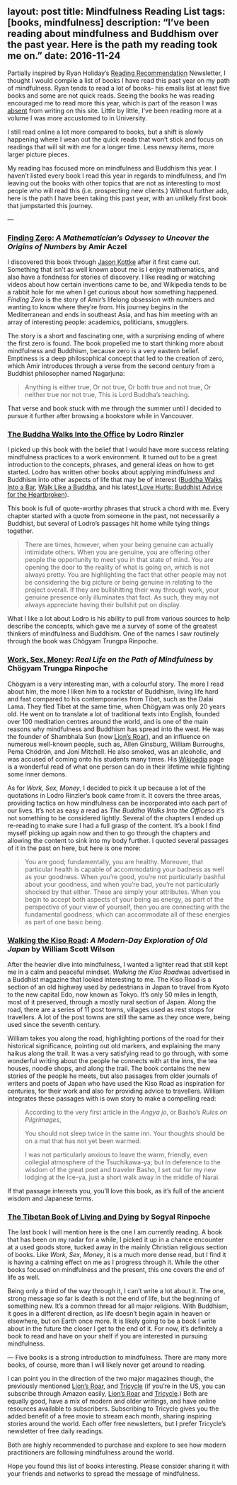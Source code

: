 layout: post
title: Mindfulness Reading List
tags: [books, mindfulness]
description: “I’ve been reading about mindfulness and Buddhism over the past year. Here is the path my reading took me on.”
date: 2016-11-24
---

Partially inspired by Ryan Holiday’s [Reading Recommendation][1] Newsletter, I thought I would compile a list of books I have read this past year on my path of mindfulness. Ryan tends to read a lot of books- his emails list at least five books and some are not quick reads. Seeing the books he was reading encouraged me to read more this year, which is part of the reason I was [absent][2] from writing on this site. Little by little, I’ve been reading more at a volume I was more accustomed to in University. 

I still read online a lot more compared to books, but a shift is slowly happening where I wean out the quick reads that won’t stick and focus on readings that will sit with me for a longer time. Less newsy items, more larger picture pieces. 

My reading has focused more on mindfulness and Buddhism this year. I haven’t listed every book I read this year in regards to mindfulness, and I’m leaving out the books with other topics that are not as interesting to most people who will read this (i.e. prospecting new clients.) Without further ado, here is the path I have been taking this past year, with an unlikely first book that jumpstarted this journey. 

—

### [Finding Zero][3]: *A Mathematician’s Odyssey to Uncover the Origins of Numbers* by Amir Aczel

I discovered this book through [Jason Kottke][4] after it first came out. Something that isn’t as well known about me is I enjoy mathematics, and also have a fondness for stories of discovery. I like reading or watching videos about how certain inventions came to be, and Wikipedia tends to be a rabbit hole for me when I get curious about how something happened. *Finding Zero* is the story of Amir’s lifelong obsession with numbers and wanting to know where they’re from. His journey begins in the Mediterranean and ends in southeast Asia, and has him meeting with an array of interesting people: academics, politicians, smugglers. 

The story is a short and fascinating one, with a surprising ending of where the first zero is found. The book propelled me to start thinking more about mindfulness and Buddhism, because zero is a very eastern belief. Emptiness is a deep philosophical concept that led to the creation of zero, which Amir introduces through a verse from the second century from a Buddhist philosopher named Nagarjuna:

> Anything is either true,
> Or not true,
> Or both true and not true,
> Or neither true nor not true,
> This is Lord Buddha’s teaching. 

That verse and book stuck with me through the summer until I decided to pursue it further after browsing a bookstore while in Vancouver. 

### [The Buddha Walks Into the Office][5] by Lodro Rinzler

I picked up this book with the belief that I would have more success relating mindfulness practices to a work environment. It turned out to be a great introduction to the concepts, phrases, and general ideas on how to get started. Lodro has written other books about applying mindfulness and Buddhism into other aspects of life that may be of interest ([Buddha Walks Into a Bar][6], [Walk Like a Buddha][7], and his latest,[Love Hurts: Buddhist Advice for the Heartbroken][8]). 

This book is full of quote-worthy phrases that struck a chord with me. Every chapter started with a quote from someone in the past, not necessarily a Buddhist, but several of Lodro’s passages hit home while tying things together. 

> There are times, however, when your being genuine can actually intimidate others. When you are genuine, you are offering other people the opportunity to meet you in that state of mind. You are opening the door to the reality of what is going on, which is not always pretty. You are highlighting the fact that other people may not be considering the big picture or being genuine in relating to the project overall. If they are bullshitting their way through work, your genuine presence only illuminates that fact. As such, they may not always appreciate having their bullshit put on display.

What I like a lot about Lodro is his ability to pull from various sources to help describe the concepts, which gave me a survey of some of the greatest thinkers of mindfulness and Buddhism. One of the names I saw routinely through the book was Chögyam Trungpa Rinpoche.

### [Work, Sex, Money][9]: *Real Life on the Path of Mindfulness* by Chögyam Trungpa Rinpoche

Chögyam is a very interesting man, with a colourful story. The more I read about him, the more I liken him to a rockstar of Buddhism, living life hard and fast compared to his contemporaries from Tibet, such as the Dalai Lama. They fled Tibet at the same time, when Chögyam was only 20 years old. He went on to translate a lot of traditional texts into English, founded over 100 meditation centres around the world, and is one of the main reasons why mindfulness and Buddhism has spread into the west. He was the founder of Shambhala Sun (now [Lion’s Roar][10]), and an influence on numerous well-known people, such as, Allen Ginsburg, William Burroughs, Pema Chödrön, and Joni Mitchell. He also smoked, was an alcoholic, and was accused of coming onto his students many times. His [Wikipedia][11] page is a wonderful read of what one person can do in their lifetime while fighting some inner demons. 

As for *Work, Sex, Money*, I decided to pick it up because a lot of the quotations in Lodro Rinzler’s book came from it. It covers the three areas, providing tactics on how mindfulness can be incorporated into each part of our lives. It’s not as easy a read as *The Buddha Walks Into the Office*so it’s not something to be considered lightly. Several of the chapters I ended up re-reading to make sure I had a full grasp of the content. It’s a book I find myself picking up again now and then to go through the chapters and allowing the content to sink into my body further. I quoted several passages of it in the past on here, but here is one more: 

> You are good; fundamentally, you are healthy. Moreover, that particular health is capable of accommodating your badness as well as your goodness. When you’re good, you’re not particularly bashful about your goodness, and when you’re bad, you’re not particularly shocked by that either. These are simply your attributes. When you begin to accept both aspects of your being as energy, as part of the perspective of your view of yourself, then you are connecting with the fundamental goodness, which can accommodate all of these energies as part of one basic being.

### [Walking the Kiso Road][12]: *A Modern-Day Exploration of Old Japan* by William Scott Wilson

After the heavier dive into mindfulness, I wanted a lighter read that still kept me in a calm and peaceful mindset. *Walking the Kiso Road*was advertised in a Buddhist magazine that looked interesting to me. The Kiso Road is a section of an old highway used by pedestrians in Japan to travel from Kyoto to the new capital Edo, now known as Tokyo. It’s only 50 miles in length, most of it preserved, through a mostly rural section of Japan. Along the road, there are a series of 11 post towns, villages used as rest stops for travellers. A lot of the post towns are still the same as they once were, being used since the seventh century. 

William takes you along the road, highlighting portions of the road for their historical significance, pointing out old markers, and explaining the many haikus along the trail. It was a very satisfying read to go through, with some wonderful writing about the people he connects with at the inns, the tea houses, noodle shops, and along the trail. The book contains the new stories of the people he meets, but also passages from older journals of writers and poets of Japan who have used the Kiso Road as inspiration for centuries, for their work and also for providing advice to travellers. William integrates these passages with is own story to make a compelling read:

> According to the very first article in the *Angya jo*, or Basho’s *Rules on Pilgrimages*, 
>  
> You should not sleep twice in the same inn. Your thoughts should be on a mat that has not yet been warmed.
>  
> I was not particularly anxious to leave the warm, friendly, even collegial atmosphere of the Tsuchikawa-ya; but in deference to the wisdom of the great poet and traveler Basho, I set out for my new lodging at the Ice-ya, just a short walk away in the middle of Narai.

If that passage interests you, you’ll love this book, as it’s full of the ancient wisdom and Japanese terms. 

### [The Tibetan Book of Living and Dying][13] by Sogyal Rinpoche

The last book I will mention here is the one I am currently reading. A book that has been on my radar for a while, I picked it up in a chance encounter at a used goods store, tucked away in the mainly Christian religious section of books. Like *Work, Sex, Money*, it is a much more dense read, but I find it is having a calming effect on me as I progress through it. While the other books focused on mindfulness and the present, this one covers the end of life as well. 

Being only a third of the way through it, I can’t write a lot about it. The one, strong message so far is death is not the end of life, but the beginning of something new. It’s a common thread for all major religions. With Buddhism, it goes in a different direction, as life doesn’t begin again in heaven or elsewhere, but on Earth once more. It is likely going to be a book I write about in the future the closer I get to the end of it. For now, it’s definitely a book to read and have on your shelf if you are interested in pursuing mindfulness. 

—
Five books is a strong introduction to mindfulness. There are many more books, of course, more than I will likely never get around to reading. 

I can point you in the direction of the two major magazines though, the previously mentioned [Lion’s Roar,][14] and [Tricycle][15] (if you’re in the US, you can subscribe through Amazon easily, [Lion’s Roar][16] and [Tricycle][17].) Both are equally good, have a mix of modern and older writings, and have online resources available to subscribers. Subscribing to Tricycle gives you the added benefit of a free movie to stream each month, sharing inspiring stories around the world. Each offer free newsletters, but I prefer Tricycle’s newsletter of free daily readings. 

Both are highly recommended to purchase and explore to see how modern practitioners are following mindfulness around the world. 

Hope you found this list of books interesting. Please consider sharing it with your friends and networks to spread the message of mindfulness. 

[1]:	http://ryanholiday.net/reading-newsletter/ "Ryan Holiday's Reading Recommendations"
[2]:	http://www.foursides.ca/37-Absence "37 - Absence | Four Sides"
[3]:	http://amzn.to/2fq17Vn "Finding Zero - Amir Aczel"
[4]:	http://kottke.org/15/04/finding-zero "Finding Zero - Kottke"
[5]:	http://amzn.to/1N2Fx88 "The Buddha Walks Into the Office"
[6]:	http://amzn.to/2fSR5jk "Buddha Walks Into a Bar"
[7]:	http://amzn.to/2giyIVX "Walk Like a Buddha"
[8]:	http://amzn.to/2fq0hIm "Love Hurts: Buddhist Advice for the Heartbroken"
[9]:	http://amzn.to/2f8tOuT "Work, Sex, Money | Amazon"
[10]:	https://www.lionsroar.com/ "Lion's Roar"
[11]:	https://en.wikipedia.org/wiki/Ch%C3%B6gyam_Trungpa "Chogyam Tungpa"
[12]:	http://amzn.to/2fTTsm5 "Walking the Kiso Road"
[13]:	http://amzn.to/2gjJUBC "The Tibetan Book of Living and Dying"
[14]:	http://www.lionsroar.com "Lion's Roar"
[15]:	https://tricycle.org "Tricycle"
[16]:	http://amzn.to/2ftXhOc "Lion's Roar"
[17]:	http://amzn.to/2gjJj2K "Tricycle"
